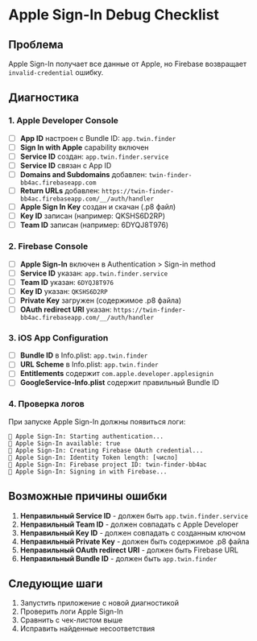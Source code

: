 # Apple Sign-In Debug Checklist

## Проблема
Apple Sign-In получает все данные от Apple, но Firebase возвращает `invalid-credential` ошибку.

## Диагностика

### 1. Apple Developer Console
- [ ] **App ID** настроен с Bundle ID: `app.twin.finder`
- [ ] **Sign In with Apple** capability включен
- [ ] **Service ID** создан: `app.twin.finder.service`
- [ ] **Service ID** связан с App ID
- [ ] **Domains and Subdomains** добавлен: `twin-finder-bb4ac.firebaseapp.com`
- [ ] **Return URLs** добавлен: `https://twin-finder-bb4ac.firebaseapp.com/__/auth/handler`
- [ ] **Apple Sign In Key** создан и скачан (.p8 файл)
- [ ] **Key ID** записан (например: QKSHS6D2RP)
- [ ] **Team ID** записан (например: 6DYQJ8T976)

### 2. Firebase Console
- [ ] **Apple Sign-In** включен в Authentication > Sign-in method
- [ ] **Service ID** указан: `app.twin.finder.service`
- [ ] **Team ID** указан: `6DYQJ8T976`
- [ ] **Key ID** указан: `QKSHS6D2RP`
- [ ] **Private Key** загружен (содержимое .p8 файла)
- [ ] **OAuth redirect URI** указан: `https://twin-finder-bb4ac.firebaseapp.com/__/auth/handler`

### 3. iOS App Configuration
- [ ] **Bundle ID** в Info.plist: `app.twin.finder`
- [ ] **URL Scheme** в Info.plist: `app.twin.finder`
- [ ] **Entitlements** содержит `com.apple.developer.applesignin`
- [ ] **GoogleService-Info.plist** содержит правильный Bundle ID

### 4. Проверка логов
При запуске Apple Sign-In должны появиться логи:
```
🍎 Apple Sign-In: Starting authentication...
🍎 Apple Sign-In available: true
🍎 Apple Sign-In: Creating Firebase OAuth credential...
🍎 Apple Sign-In: Identity Token length: [число]
🍎 Apple Sign-In: Firebase project ID: twin-finder-bb4ac
🍎 Apple Sign-In: Signing in with Firebase...
```

## Возможные причины ошибки

1. **Неправильный Service ID** - должен быть `app.twin.finder.service`
2. **Неправильный Team ID** - должен совпадать с Apple Developer
3. **Неправильный Key ID** - должен совпадать с созданным ключом
4. **Неправильный Private Key** - должен быть содержимое .p8 файла
5. **Неправильный OAuth redirect URI** - должен быть Firebase URL
6. **Неправильный Bundle ID** - должен быть `app.twin.finder`

## Следующие шаги

1. Запустить приложение с новой диагностикой
2. Проверить логи Apple Sign-In
3. Сравнить с чек-листом выше
4. Исправить найденные несоответствия
